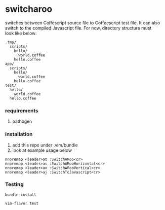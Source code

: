 # switcharoo

switches between Coffescript source file to Coffeescript test file. It can also switch to the compiled Javascript file. For now, directory structure must look like below:

```
.tmp/
  scripts/
    hello/
      world.coffee
    hello.coffee
app/
  scripts/
    hello/
      world.coffee
    hello.coffee
test/
  hello/
    world.coffee
  hello.coffee
```

### requirements
  1. pathogen

### installation
  1. add this repo under .vim/bundle
  2. look at example usage below

```
nnoremap <leader>at :SwitchARoo<cr>
nnoremap <leader>as :SwitchARooHorizontal<cr>
nnoremap <leader>av :SwitchARooVertical<cr>
nnoremap <leader>aj :SwitchToJavascript<cr>
```

### Testing

`bundle install`

`vim-flavor test`
